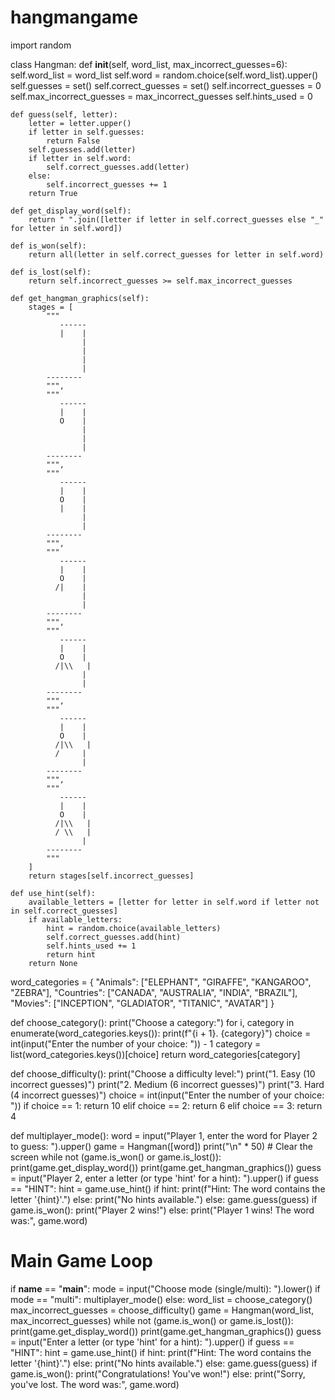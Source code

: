 # hangmangame
import random

class Hangman:
    def __init__(self, word_list, max_incorrect_guesses=6):
        self.word_list = word_list
        self.word = random.choice(self.word_list).upper()
        self.guesses = set()
        self.correct_guesses = set()
        self.incorrect_guesses = 0
        self.max_incorrect_guesses = max_incorrect_guesses
        self.hints_used = 0

    def guess(self, letter):
        letter = letter.upper()
        if letter in self.guesses:
            return False
        self.guesses.add(letter)
        if letter in self.word:
            self.correct_guesses.add(letter)
        else:
            self.incorrect_guesses += 1
        return True

    def get_display_word(self):
        return " ".join([letter if letter in self.correct_guesses else "_" for letter in self.word])

    def is_won(self):
        return all(letter in self.correct_guesses for letter in self.word)

    def is_lost(self):
        return self.incorrect_guesses >= self.max_incorrect_guesses

    def get_hangman_graphics(self):
        stages = [
            """
               ------
               |    |
                    |
                    |
                    |
                    |
            --------
            """,
            """
               ------
               |    |
               O    |
                    |
                    |
                    |
            --------
            """,
            """
               ------
               |    |
               O    |
               |    |
                    |
                    |
            --------
            """,
            """
               ------
               |    |
               O    |
              /|    |
                    |
                    |
            --------
            """,
            """
               ------
               |    |
               O    |
              /|\\   |
                    |
                    |
            --------
            """,
            """
               ------
               |    |
               O    |
              /|\\   |
              /     |
                    |
            --------
            """,
            """
               ------
               |    |
               O    |
              /|\\   |
              / \\   |
                    |
            --------
            """
        ]
        return stages[self.incorrect_guesses]

    def use_hint(self):
        available_letters = [letter for letter in self.word if letter not in self.correct_guesses]
        if available_letters:
            hint = random.choice(available_letters)
            self.correct_guesses.add(hint)
            self.hints_used += 1
            return hint
        return None

word_categories = {
    "Animals": ["ELEPHANT", "GIRAFFE", "KANGAROO", "ZEBRA"],
    "Countries": ["CANADA", "AUSTRALIA", "INDIA", "BRAZIL"],
    "Movies": ["INCEPTION", "GLADIATOR", "TITANIC", "AVATAR"]
}

def choose_category():
    print("Choose a category:")
    for i, category in enumerate(word_categories.keys()):
        print(f"{i + 1}. {category}")
    choice = int(input("Enter the number of your choice: ")) - 1
    category = list(word_categories.keys())[choice]
    return word_categories[category]

def choose_difficulty():
    print("Choose a difficulty level:")
    print("1. Easy (10 incorrect guesses)")
    print("2. Medium (6 incorrect guesses)")
    print("3. Hard (4 incorrect guesses)")
    choice = int(input("Enter the number of your choice: "))
    if choice == 1:
        return 10
    elif choice == 2:
        return 6
    elif choice == 3:
        return 4

def multiplayer_mode():
    word = input("Player 1, enter the word for Player 2 to guess: ").upper()
    game = Hangman([word])
    print("\n" * 50)  # Clear the screen
    while not (game.is_won() or game.is_lost()):
        print(game.get_display_word())
        print(game.get_hangman_graphics())
        guess = input("Player 2, enter a letter (or type 'hint' for a hint): ").upper()
        if guess == "HINT":
            hint = game.use_hint()
            if hint:
                print(f"Hint: The word contains the letter '{hint}'.")
            else:
                print("No hints available.")
        else:
            game.guess(guess)
    if game.is_won():
        print("Player 2 wins!")
    else:
        print("Player 1 wins! The word was:", game.word)

# Main Game Loop
if __name__ == "__main__":
    mode = input("Choose mode (single/multi): ").lower()
    if mode == "multi":
        multiplayer_mode()
    else:
        word_list = choose_category()
        max_incorrect_guesses = choose_difficulty()
        game = Hangman(word_list, max_incorrect_guesses)
        while not (game.is_won() or game.is_lost()):
            print(game.get_display_word())
            print(game.get_hangman_graphics())
            guess = input("Enter a letter (or type 'hint' for a hint): ").upper()
            if guess == "HINT":
                hint = game.use_hint()
                if hint:
                    print(f"Hint: The word contains the letter '{hint}'.")
                else:
                    print("No hints available.")
            else:
                game.guess(guess)
        if game.is_won():
            print("Congratulations! You've won!")
        else:
            print("Sorry, you've lost. The word was:", game.word)
